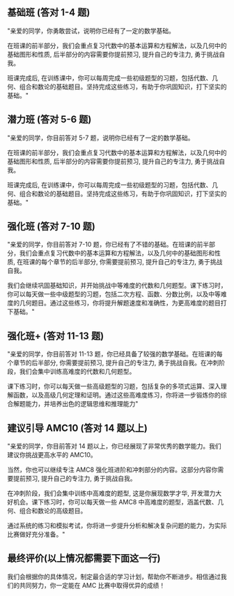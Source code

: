 ## 基础班 (答对 1-4 题)

"亲爱的同学，你勇敢尝试，说明你已经有了一定的数学基础。

在班课的前半部分，我们会重点复习代数中的基本运算和方程解法，以及几何中的基础图形和性质, 后半部分的内容需要你提前预习, 提升自己的专注力, 勇于挑战自我。

班课完成后, 在训练课中，你可以每周完成一些初级题型的习题，包括代数、几何、组合和数论的基础题目。坚持完成这些练习，有助于你巩固知识，打下坚实的基础。"

## 潜力班 (答对 5-6 题)

"亲爱的同学，你目前答对 5-7 题，说明你已经有了一定的数学基础。

在班课的前半部分，我们会重点复习代数中的基本运算和方程解法，以及几何中的基础图形和性质, 后半部分的内容需要你提前预习, 提升自己的专注力, 勇于挑战自我。

班课完成后, 在训练课中，你可以每周完成一些初级题型的习题，包括代数、几何、组合和数论的基础题目。坚持完成这些练习，有助于你巩固知识，打下坚实的基础。"

## 强化班 (答对 7-10 题)

"亲爱的同学，你目前答对 7-10 题，你已经有了不错的基础。在班课的前半部分，我们会重点复习代数中的基本运算和方程解法，以及几何中的基础图形和性质, 在班课的每个章节的后半部分, 你需要提前预习, 提升自己的专注力, 勇于挑战自我。

我们会继续巩固基础知识，并开始挑战中等难度的代数和几何题型。课下练习时，你可以每天做一些中级题型的习题，包括二次方程、函数、分数比例，以及中等难度的几何题目。通过这些练习，你将提升解题速度和准确性，为更高难度的题目打下基础。"

## 强化班+ (答对 11-13 题)

"亲爱的同学，你目前答对 11-13 题，你已经具备了较强的数学基础。在班课的每个章节的后半部分, 你需要提前预习, 提升自己的专注力, 勇于挑战自我。在冲刺阶段，我们会集中训练高难度的代数和几何题型。

课下练习时，你可以每天做一些高级题型的习题，包括复杂的多项式运算、深入理解函数，以及高级几何定理和证明。通过这些高难度练习，你将进一步锻炼你的综合解题能力，并培养出色的逻辑思维和推理能力"

## 建议引导 AMC10 (答对 14 题以上)

"亲爱的同学，你目前答对 14 题以上，你已经展现了非常优秀的数学能力。我们建议你挑战更高水平的 AMC10。

当然，你也可以继续专注 AMC8 强化班进阶和冲刺部分的内容。这部分内容你需要提前预习, 提升自己的专注力, 勇于挑战自我。

在冲刺阶段，我们会集中训练中高难度的题型, 这是你展现数学才华, 开发潜力大好机会。课下练习时，你可以每天做一些 AMC8 中高难度的题型，涵盖代数、几何、组合和数论的高级题目。

通过系统的练习和模拟考试，你将进一步提升分析和解决复杂问题的能力，为实际比赛做好充分准备。"

## 最终评价(以上情况都需要下面这一行)

我们会根据你的具体情况，制定最合适的学习计划，帮助你不断进步。相信通过我们的共同努力，你一定能在 AMC 比赛中取得优异的成绩！
